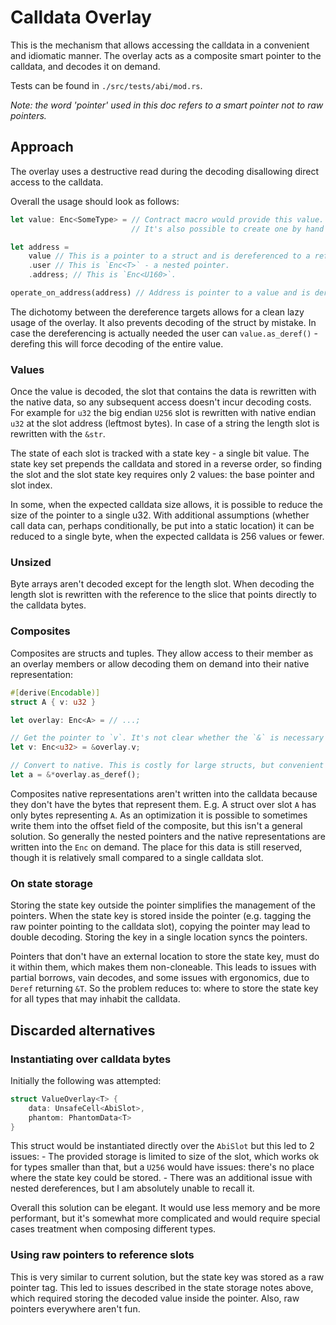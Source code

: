 # Calldata Overlay

This is the mechanism that allows accessing the calldata in a convenient and idiomatic manner. The overlay acts as a composite smart pointer to the calldata, and decodes it on demand.

Tests can be found in `./src/tests/abi/mod.rs`.

*Note: the word 'pointer' used in this doc refers to a smart pointer not to raw pointers.*

## Approach

The overlay uses a destructive read during the decoding disallowing direct access to the calldata. 

Overall the usage should look as follows:

```rust
let value: Enc<SomeType> = // Contract macro would provide this value. 
                           // It's also possible to create one by hand if needed - see tests.

let address = 
    value // This is a pointer to a struct and is dereferenced to a reflection type containing the fields.
    .user // This is `Enc<T>` - a nested pointer.
    .address; // This is `Enc<U160>`.

operate_on_address(address) // Address is pointer to a value and is dereferenced directly to `&U160`.
```

The dichotomy between the dereference targets allows for a clean lazy usage of the overlay. It also prevents decoding of the struct by mistake. In case the dereferencing is actually needed the user can `value.as_deref()` - derefing this will force decoding of the entire value.

### Values

Once the value is decoded, the slot that contains the data is rewritten with the native data, so any subsequent access doesn't incur decoding costs. For example for `u32` the big endian `U256` slot is rewritten with native endian `u32` at the slot address (leftmost bytes). In case of a string the length slot is rewritten with the `&str`.

The state of each slot is tracked with a state key - a single bit value. The state key set prepends the calldata and stored in a reverse order, so finding the slot and the slot state key requires only 2 values: the base pointer and slot index.

In some, when the expected calldata size allows, it is possible to reduce the size of the pointer to a single u32. With additional assumptions (whether call data can, perhaps conditionally, be put into a static location) it can be reduced to a single byte, when the expected calldata is 256 values or fewer.

### Unsized 

Byte arrays aren't decoded except for the length slot. When decoding the length slot is rewritten with the reference to the slice that points directly to the calldata bytes. 

### Composites

Composites are structs and tuples. They allow access to their member as an overlay members or allow decoding them on demand into their native representation:

```rust
#[derive(Encodable)]
struct A { v: u32 }

let overlay: Enc<A> = // ...;

// Get the pointer to `v`. It's not clear whether the `&` is necessary here. It may not be required for some cases.
let v: Enc<u32> = &overlay.v;

// Convert to native. This is costly for large structs, but convenient is the user is sure to require it entirety.
let a = &*overlay.as_deref();

```

Composites native representations aren't written into the calldata because they don't have the bytes that represent them. E.g. A struct over slot `A` has only bytes representing `A`. As an optimization it is possible to sometimes write them into the offset field of the composite, but this isn't a general solution. So generally the nested pointers and the native representations are written into the `Enc` on demand. The place for this data is still reserved, though it is relatively small compared to a single calldata slot.

### On state storage

Storing the state key outside the pointer simplifies the management of the pointers. When the state key is stored inside the pointer (e.g. tagging the raw pointer pointing to the calldata slot), copying the pointer may lead to double decoding. Storing the key in a single location syncs the pointers.

Pointers that don't have an external location to store the state key, must do it within them, which makes them non-cloneable. This leads to issues with partial borrows, vain decodes, and some issues with ergonomics, due to `Deref` returning `&T`. So the problem reduces to: where to store the state key for all types that may inhabit the calldata.

## Discarded alternatives

### Instantiating over calldata bytes

Initially the following was attempted:

```rust
struct ValueOverlay<T> {
    data: UnsafeCell<AbiSlot>,
    phantom: PhantomData<T>
}
```

This struct would be instantiated directly over the `AbiSlot` but this led to 2 issues:
    - The provided storage is limited to size of the slot, which works ok for types smaller than that, but a `U256` would have issues: there's no place where the state key could be stored.
    - There was an additional issue with nested dereferences, but I am absolutely unable to recall it.

Overall this solution can be elegant. It would use less memory and be more performant, but it's somewhat more complicated and would require special cases treatment when composing different types.

### Using raw pointers to reference slots

This is very similar to current solution, but the state key was stored as a raw pointer tag. This led to issues described in the state storage notes above, which required storing the decoded value inside the pointer. Also, raw pointers everywhere aren't fun.
